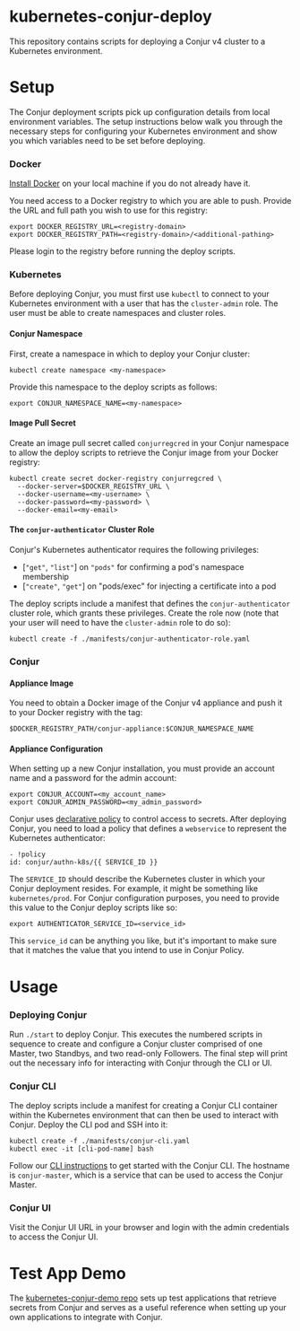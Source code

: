 # kubernetes-conjur-deploy

This repository contains scripts for deploying a Conjur v4 cluster to a
Kubernetes environment.

# Setup

The Conjur deployment scripts pick up configuration details from local
environment variables. The setup instructions below walk you through the
necessary steps for configuring your Kubernetes environment and show you which
variables need to be set before deploying.

### Docker

[Install Docker](https://www.docker.com/get-docker) on your local machine if you
do not already have it.

You need access to a Docker registry to which you are able to push. Provide the
URL and full path you wish to use for this registry:

```
export DOCKER_REGISTRY_URL=<registry-domain>
export DOCKER_REGISTRY_PATH=<registry-domain>/<additional-pathing>
```

Please login to the registry before running the deploy scripts.

### Kubernetes

Before deploying Conjur, you must first use `kubectl` to connect to your
Kubernetes environment with a user that has the `cluster-admin` role. The user
must be able to create namespaces and cluster roles.

#### Conjur Namespace

First, create a namespace in which to deploy your Conjur cluster:

```
kubectl create namespace <my-namespace>
```

Provide this namespace to the deploy scripts as follows:

```
export CONJUR_NAMESPACE_NAME=<my-namespace>
```

#### Image Pull Secret

Create an image pull secret called `conjurregcred` in your Conjur namespace to
allow the deploy scripts to retrieve the Conjur image from your Docker registry:

```
kubectl create secret docker-registry conjurregcred \
  --docker-server=$DOCKER_REGISTRY_URL \
  --docker-username=<my-username> \
  --docker-password=<my-password> \
  --docker-email=<my-email>
```

#### The `conjur-authenticator` Cluster Role

Conjur's Kubernetes authenticator requires the following privileges:

- [`"get"`, `"list"`] on `"pods"` for confirming a pod's namespace membership
- [`"create"`, `"get"`] on "pods/exec" for injecting a certificate into a pod

The deploy scripts include a manifest that defines the `conjur-authenticator`
cluster role, which grants these privileges. Create the role now (note that
your user will need to have the `cluster-admin` role to do so):

```
kubectl create -f ./manifests/conjur-authenticator-role.yaml
```

### Conjur

#### Appliance Image

You need to obtain a Docker image of the Conjur v4 appliance and push it to your
Docker registry with the tag:

```
$DOCKER_REGISTRY_PATH/conjur-appliance:$CONJUR_NAMESPACE_NAME
```

#### Appliance Configuration

When setting up a new Conjur installation, you must provide an account name and
a password for the admin account:

```
export CONJUR_ACCOUNT=<my_account_name>
export CONJUR_ADMIN_PASSWORD=<my_admin_password>
```

Conjur uses [declarative policy](https://developer.conjur.net/policy) to control
access to secrets. After deploying Conjur, you need to load a policy that
defines a `webservice` to represent the Kubernetes authenticator:

```
- !policy
id: conjur/authn-k8s/{{ SERVICE_ID }}
```

The `SERVICE_ID` should describe the Kubernetes cluster in which your Conjur
deployment resides. For example, it might be something like `kubernetes/prod`.
For Conjur configuration purposes, you need to provide this value to the Conjur
deploy scripts like so:

```
export AUTHENTICATOR_SERVICE_ID=<service_id>
```

This `service_id` can be anything you like, but it's important to make sure
that it matches the value that you intend to use in Conjur Policy.

# Usage

### Deploying Conjur

Run `./start` to deploy Conjur. This executes the numbered scripts in sequence
to create and configure a Conjur cluster comprised of one Master, two Standbys,
and two read-only Followers. The final step will print out the necessary info
for interacting with Conjur through the CLI or UI.

### Conjur CLI

The deploy scripts include a manifest for creating a Conjur CLI container within
the Kubernetes environment that can then be used to interact with Conjur. Deploy
the CLI pod and SSH into it:

```
kubectl create -f ./manifests/conjur-cli.yaml
kubectl exec -it [cli-pod-name] bash
```

Follow our [CLI instructions](https://developer.conjur.net/cli#quickstart)
to get started with the Conjur CLI. The hostname is `conjur-master`, which is a
service that can be used to access the Conjur Master.

### Conjur UI

Visit the Conjur UI URL in your browser and login with the admin credentials to
access the Conjur UI.

# Test App Demo

The [kubernetes-conjur-demo repo](https://github.com/conjurdemos/kubernetes-conjur-demo)
sets up test applications that retrieve secrets from Conjur and serves as a
useful reference when setting up your own applications to integrate with Conjur.
